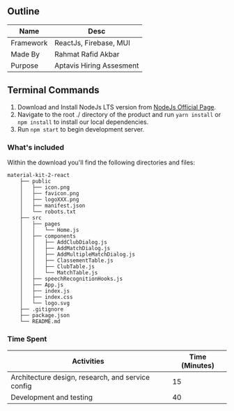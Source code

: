 ## Outline

| Name | Desc |
|----------|----------|
| Framework | ReactJs, Firebase, MUI |
| Made By | Rahmat Rafid Akbar |
| Purpose | Aptavis Hiring Assesment |

## Terminal Commands

1. Download and Install NodeJs LTS version from [NodeJs Official Page](https://nodejs.org/en/download/).
2. Navigate to the root ./ directory of the product and run `yarn install` or `npm install` to install our local dependencies.
3. Run `npm start` to begin development server.

### What's included

Within the download you'll find the following directories and files:

```
material-kit-2-react
    ├── public
    │   ├── icon.png
    │   ├── favicon.png
    │   ├── logoXXX.png
    │   ├── manifest.json
    │   └── robots.txt
    ├── src
    │   ├── pages
    │   │   └── Home.js
    │   ├── components
    │   │   ├── AddClubDialog.js
    │   │   ├── AddMatchDialog.js
    │   │   ├── AddMultipleMatchDialog.js
    │   │   ├── ClassementTable.js
    │   │   ├── ClubTable.js
    │   │   └── MatchTable.js
    │   ├── speechRecognitionHooks.js
    │   ├── App.js
    │   ├── index.js
    │   ├── index.css
    │   └── logo.svg
    ├── .gitignore
    ├── package.json
    └── README.md
```

### Time Spent

| Activities | Time (Minutes) |
|----------|----------|
| Architecture design, research, and service config   | 15 |
| Development and testing   | 40 |
